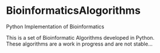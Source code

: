# BioinformaticsAlogorithms
Python Implementation of Bioinformatics

This is a set of Bioinformatic Algorithms developed in Python.  
These algorithms are a work in progress and are not stable...





